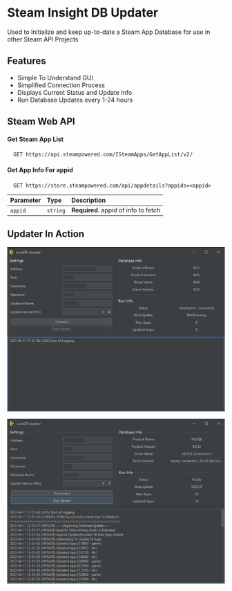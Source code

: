 
# Steam Insight DB Updater

Used to Initialize and keep up-to-date a Steam App Database for use in other Steam API Projects


## Features

- Simple To Understand GUI
- Simplified Connection Process
- Displays Current Status and Update Info
- Run Database Updates every 1-24 hours


## Steam Web API

#### Get Steam App List

```http
  GET https://api.steampowered.com/ISteamApps/GetAppList/v2/
```

#### Get App Info For appid

```http
  GET https://store.steampowered.com/api/appdetails?appids=<appid>
```

| Parameter | Type     | Description                       |
| :-------- | :------- | :-------------------------------- |
| `appid`      | `string` | **Required**. appid of info to fetch |



## Updater In Action

![alt text](readme/non-con.png?raw=true)

![alt text](readme/update-finished.png?raw=true)


